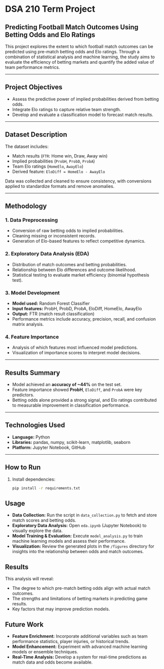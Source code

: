 # DSA 210 Term Project  
## Predicting Football Match Outcomes Using Betting Odds and Elo Ratings  

This project explores the extent to which football match outcomes can be predicted using pre-match betting odds and Elo ratings. Through a combination of statistical analysis and machine learning, the study aims to evaluate the efficiency of betting markets and quantify the added value of team performance metrics.

---

##  Project Objectives

- Assess the predictive power of implied probabilities derived from betting odds.
- Integrate Elo ratings to capture relative team strength.
- Develop and evaluate a classification model to forecast match results.

---

## Dataset Description

The dataset includes:
- Match results (`FTR`: Home win, Draw, Away win)
- Implied probabilities (`ProbH`, `ProbD`, `ProbA`)
- Team Elo ratings (`HomeElo`, `AwayElo`)
- Derived feature: `EloDiff = HomeElo - AwayElo`

Data was collected and cleaned to ensure consistency, with conversions applied to standardize formats and remove anomalies.

---

##  Methodology

### 1. Data Preprocessing
- Conversion of raw betting odds to implied probabilities.
- Cleaning missing or inconsistent records.
- Generation of Elo-based features to reflect competitive dynamics.

### 2. Exploratory Data Analysis (EDA)
- Distribution of match outcomes and betting probabilities.
- Relationship between Elo differences and outcome likelihood.
- Statistical testing to evaluate market efficiency (binomial hypothesis test).

### 3. Model Development
- **Model used:** Random Forest Classifier
- **Input features:** ProbH, ProbD, ProbA, EloDiff, HomeElo, AwayElo
- **Output:** FTR (match result classification)
- Performance metrics include accuracy, precision, recall, and confusion matrix analysis.

### 4. Feature Importance
- Analysis of which features most influenced model predictions.
- Visualization of importance scores to interpret model decisions.

---

##  Results Summary

- Model achieved an **accuracy of ~44%** on the test set.
- Feature importance showed **ProbH**, `EloDiff`, and `ProbA` were key predictors.
- Betting odds alone provided a strong signal, and Elo ratings contributed to measurable improvement in classification performance.

---

## Technologies Used

- **Language:** Python
- **Libraries:** pandas, numpy, scikit-learn, matplotlib, seaborn
- **Platform:** Jupyter Notebook, GitHub

---

##  How to Run

1. Install dependencies:
   ```bash
   pip install -r requirements.txt


## Usage
- **Data Collection:** Run the script in `data_collection.py` to fetch and store match scores and betting odds.
- **Exploratory Data Analysis:** Open `eda.ipynb` (Jupyter Notebook) to visually explore the data.
- **Model Training & Evaluation:** Execute `model_analysis.py` to train machine learning models and assess their performance.
- **Visualization:** Review the generated plots in the `/figures` directory for insights into the relationship between odds and match outcomes.

## Results
This analysis will reveal:
- The degree to which pre-match betting odds align with actual match outcomes.
- The strengths and limitations of betting markets in predicting game results.
- Key factors that may improve prediction models.

## Future Work
- **Feature Enrichment:** Incorporate additional variables such as team performance statistics, player injuries, or historical trends.
- **Model Enhancement:** Experiment with advanced machine learning models or ensemble techniques.
- **Real-Time Analysis:** Develop a system for real-time predictions as match data and odds become available.
